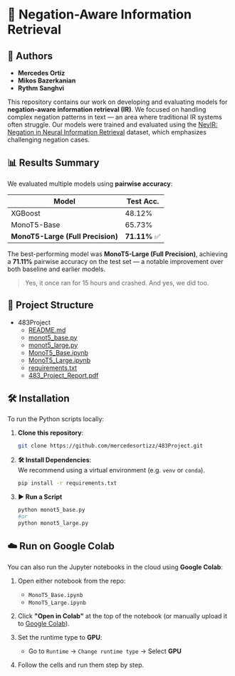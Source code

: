 # 🧠 Negation-Aware Information Retrieval

## 👥 Authors
- **Mercedes Ortiz** 
- **Mikos Bazerkanian**
- **Rythm Sanghvi** 

This repository contains our work on developing and evaluating models for **negation-aware information retrieval (IR)**. We focused on handling complex negation patterns in text — an area where traditional IR systems often struggle. Our models were trained and evaluated using the [NevIR: Negation in Neural Information Retrieval](https://aclanthology.org/2024.eacl-long.139.pdf) dataset, which emphasizes challenging negation cases.

## 📊 Results Summary

We evaluated multiple models using **pairwise accuracy**:

| Model                           | Test Acc. |
|--------------------------------|-----------|
| XGBoost                        | 48.12%    |
| MonoT5-Base                    | 65.73%    |
| **MonoT5-Large (Full Precision)** | **71.11%** ✅ |

The best-performing model was **MonoT5-Large (Full Precision)**, achieving a **71.11%** pairwise accuracy on the test set — a notable improvement over both baseline and earlier models.

> Yes, it once ran for 15 hours and crashed. And yes, we did too.

## 📁 Project Structure

- 483Project
    - [README.md](README.md)
    - [monot5_base.py](monot5_base.py)
    - [monot5_large.py](monot5_large.py)
    - [MonoT5_Base.ipynb](MonoT5_Base.ipynb)
    - [MonoT5_Large.ipynb](MonoT5_Large.ipynb)
    - [requirements.txt](requirements.txt)
    - [483_Project_Report.pdf](483_Project_Report.pdf)

## 🛠️ Installation

To run the Python scripts locally:

1. **Clone this repository**:
   ```bash
   git clone https://github.com/mercedesortizz/483Project.git
   
2. **🛠️ Install Dependencies**:  
We recommend using a virtual environment (e.g. `venv` or `conda`).  
    ```bash
    pip install -r requirements.txt

3. **▶️ Run a Script**  
    ```bash
    python monot5_base.py
    #or  
    python monot5_large.py

## ☁️ Run on Google Colab

You can also run the Jupyter notebooks in the cloud using **Google Colab**:

1. Open either notebook from the repo:
   - `MonoT5_Base.ipynb`
   - `MonoT5_Large.ipynb`

2. Click **"Open in Colab"** at the top of the notebook (or manually upload it to [Google Colab](https://colab.research.google.com/)).

3. Set the runtime type to **GPU**:
   - Go to `Runtime` → `Change runtime type` → Select **GPU**

4. Follow the cells and run them step by step.